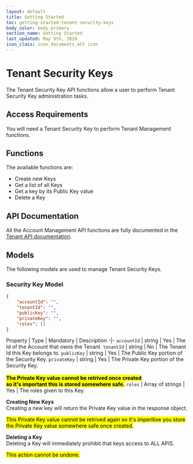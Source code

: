 ```yaml
---
layout: default
title: Getting Started
toc: getting-started-tenant-security-keys
body_color: body-primary
section_name: Getting Started
last_updated: May 9th, 2019
icon_class: icon_documents_alt icon
---
```

# Tenant Security Keys
The Tenant Security Key API functions allow a user to perform Tenant Security Key administration tasks.

## Access Requirements
You will need a Tenant Security Key to perform Tenant Management functions.

## Functions
The available functions are:

- Create new Keys
- Get a list of all Keys
- Get a key by its Public Key value
- Delete a Key

## API Documentation
All the Account Management API functions are fully documented in the [Tenant API documentation](https://api-docs.imbursepayments.com/#2db95add-3a76-4424-ada5-fa1fc865011c).

## Models
The following models are used to manage Tenant Security Keys.

### Security Key Model
```json
{
	"accountId": "",
	"tenantId": "",
	"publicKey": "",
	"privateKey": "",
	"roles": []
}
```

Property | Type | Mandatory | Description
-|-
`accountId` | string | Yes | The Id of the Account that owns the Tenant.
`tenantId` | string | No | The Tenant Id this Key belongs to.
`publicKey` | string | Yes | The Public Key portion of the Security Key.
`privateKey` | string | Yes | The Private Key portion of the Security Key.<br/><br/>**<mark>The Private Key value cannot be retrived once created<br/>so it's important this is stored somewhere safe.</mark>**
`roles` | Array of strings | Yes | The roles given to this Key.


**Creating New Keys**<br/>
Creating a new key will return the Private Key value in the response object.

<mark>This Private Key value cannot be retrived again so it's imperitive you store the Private Key value somewhere safe once created.</mark>


**Deleting a Key**<br/>
Deleting a Key will immediately prohibit that keys access to ALL APIS.

<mark>This action cannot be undone.</mark>